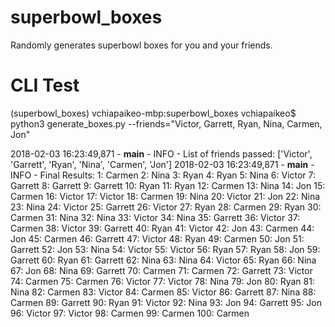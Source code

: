 # superbowl_boxes
Randomly generates superbowl boxes for you and your friends.

# CLI Test
(superbowl_boxes) vchiapaikeo-mbp:superbowl_boxes vchiapaikeo$ python3 generate_boxes.py --friends="Victor, Garrett, Ryan, Nina, Carmen, Jon"

2018-02-03 16:23:49,871 - __main__ - INFO - List of friends passed: ['Victor', 'Garrett', 'Ryan', 'Nina', 'Carmen', 'Jon']
2018-02-03 16:23:49,871 - __main__ - INFO - Final Results: 
1: Carmen 2: Nina 3: Ryan 4: Ryan 5: Nina 6: Victor 7: Garrett 8: Garrett 9: Garrett 10: Ryan 
11: Ryan 12: Carmen 13: Nina 14: Jon 15: Carmen 16: Victor 17: Victor 18: Carmen 19: Nina 20: Victor 
21: Jon 22: Nina 23: Nina 24: Victor 25: Garrett 26: Victor 27: Ryan 28: Carmen 29: Ryan 30: Carmen 
31: Nina 32: Nina 33: Victor 34: Nina 35: Garrett 36: Victor 37: Carmen 38: Victor 39: Garrett 40: Ryan 
41: Victor 42: Jon 43: Carmen 44: Jon 45: Carmen 46: Garrett 47: Victor 48: Ryan 49: Carmen 50: Jon 
51: Garrett 52: Jon 53: Nina 54: Victor 55: Victor 56: Ryan 57: Ryan 58: Jon 59: Garrett 60: Ryan 
61: Garrett 62: Nina 63: Nina 64: Victor 65: Ryan 66: Nina 67: Jon 68: Nina 69: Garrett 70: Carmen 
71: Carmen 72: Garrett 73: Victor 74: Carmen 75: Carmen 76: Victor 77: Victor 78: Nina 79: Jon 80: Ryan 
81: Nina 82: Carmen 83: Victor 84: Carmen 85: Victor 86: Garrett 87: Nina 88: Carmen 89: Garrett 90: Ryan 
91: Victor 92: Nina 93: Jon 94: Garrett 95: Jon 96: Victor 97: Victor 98: Carmen 99: Carmen 100: Carmen 
